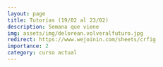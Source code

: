 ```yaml
---
layout: page
title: Tutorías (19/02 al 23/02)
description: Semana que viene
img: assets/img/delorean.volveralfuturo.jpg
redirect: https://www.wejoinin.com/sheets/crfig
importance: 2
category: curso actual
---
```

